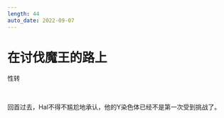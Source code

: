 ```yaml
---
length: 44
auto_date: 2022-09-07
---
```


# 在讨伐魔王的路上

性转

<br>

回首过去，Hal不得不尴尬地承认，他的Y染色体已经不是第一次受到挑战了。
